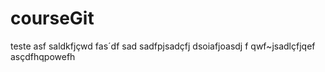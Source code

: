 # courseGit
teste asf
saldkfjçwd fas´df
sad
sadfpjsadçfj 
dsoiafjoasdj f
qwf~jsadlçfjqef
asçdfhqpowefh 
